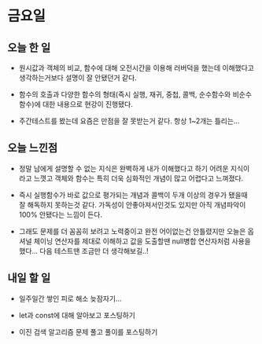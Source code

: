 # 금요일

## 오늘 한 일
- 원시값과 객체의 비교, 함수에 대해 오전시간을 이용해 러버덕을 했는데 이해했다고 생각하는거보다 설명이 잘 안됐던거 같다.

- 함수의 호출과 다양한 함수의 형태(즉시 실행, 재귀, 중첩, 콜백, 순수함수와 비순수 함수)에 대한 내용으로 현강이 진행됐다.

- 주간테스트를 봤는데 요즘은 만점을 잘 못받는거 같다. 항상 1~2개는 틀리는...

## 오늘 느낀점
- 정말 남에게 설명할 수 없는 지식은 완벽하게 내가 이해했다고 하기 어려운 지식이라고 느꼇고 객체와 함수는 특히 더욱 심화적인 개념이 많고 어렵다고 느껴졌다.

- 즉시 실행함수가 바로 값으로 평가되는 개념과 콜백이 두개 이상의 경우가 됐을때 잘 해독하지 못하는것 같다. 가독성이 안좋아져서인것도 있지만 아직 개념파악이 100% 안됐다는 느낌이 든다.

- 그래도 문제를 더 꼼꼼히 보려고 노력중이고 완전 어이없는건 안틀렸지만 오늘은 옵셔널 체이닝 연산자를 제대로 이해하고 값을 도출할땐 null병합 연산자처럼 사용을 했다... 다음 테스트땐 조금만 더 생각해보길..!

## 내일 할 일
- 일주일간 쌓인 피로 해소 늦잠자기...

- let과 const에 대해 알아보고 포스팅하기

- 이진 검색 알고리즘 문제 풀고 풀이를 포스팅하기
